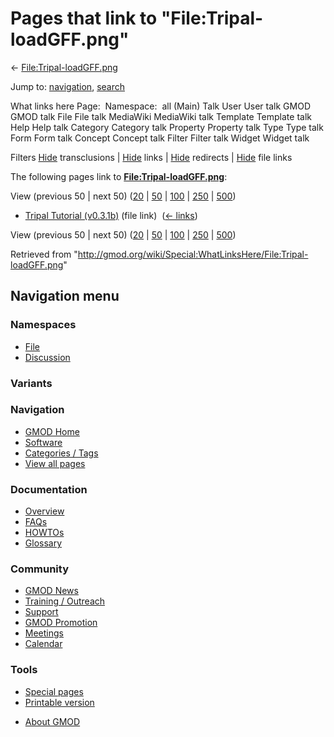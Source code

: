 <div id="mw-page-base" class="noprint">

</div>

<div id="mw-head-base" class="noprint">

</div>

<div id="content" class="mw-body" role="main">

<span id="top"></span>

<div id="mw-js-message" style="display:none;">

</div>



# <span dir="auto">Pages that link to "File:Tripal-loadGFF.png"</span>

<div id="bodyContent">

<div id="contentSub">

←
[File:Tripal-loadGFF.png](/wiki/File:Tripal-loadGFF.png "File:Tripal-loadGFF.png")

</div>

<div id="jump-to-nav" class="mw-jump">

Jump to: [navigation](#mw-navigation), [search](#p-search)

</div>

<div id="mw-content-text">

What links here Page:  Namespace:  all (Main) Talk User User talk GMOD
GMOD talk File File talk MediaWiki MediaWiki talk Template Template talk
Help Help talk Category Category talk Property Property talk Type Type
talk Form Form talk Concept Concept talk Filter Filter talk Widget
Widget talk

Filters
[Hide](/mediawiki/index.php?title=Special:WhatLinksHere/File:Tripal-loadGFF.png&hidetrans=1 "Special:WhatLinksHere/File:Tripal-loadGFF.png")
transclusions \|
[Hide](/mediawiki/index.php?title=Special:WhatLinksHere/File:Tripal-loadGFF.png&hidelinks=1 "Special:WhatLinksHere/File:Tripal-loadGFF.png")
links \|
[Hide](/mediawiki/index.php?title=Special:WhatLinksHere/File:Tripal-loadGFF.png&hideredirs=1 "Special:WhatLinksHere/File:Tripal-loadGFF.png")
redirects \|
[Hide](/mediawiki/index.php?title=Special:WhatLinksHere/File:Tripal-loadGFF.png&hideimages=1 "Special:WhatLinksHere/File:Tripal-loadGFF.png")
file links

The following pages link to
**[File:Tripal-loadGFF.png](/wiki/File:Tripal-loadGFF.png "File:Tripal-loadGFF.png")**:

View (previous 50 \| next 50)
([20](/mediawiki/index.php?title=Special:WhatLinksHere/File:Tripal-loadGFF.png&limit=20 "Special:WhatLinksHere/File:Tripal-loadGFF.png")
\|
[50](/mediawiki/index.php?title=Special:WhatLinksHere/File:Tripal-loadGFF.png&limit=50 "Special:WhatLinksHere/File:Tripal-loadGFF.png")
\|
[100](/mediawiki/index.php?title=Special:WhatLinksHere/File:Tripal-loadGFF.png&limit=100 "Special:WhatLinksHere/File:Tripal-loadGFF.png")
\|
[250](/mediawiki/index.php?title=Special:WhatLinksHere/File:Tripal-loadGFF.png&limit=250 "Special:WhatLinksHere/File:Tripal-loadGFF.png")
\|
[500](/mediawiki/index.php?title=Special:WhatLinksHere/File:Tripal-loadGFF.png&limit=500 "Special:WhatLinksHere/File:Tripal-loadGFF.png"))

- [Tripal Tutorial
  (v0.3.1b)](/wiki/Tripal_Tutorial_(v0.3.1b) "Tripal Tutorial (v0.3.1b)")
  (file link) ‎ <span class="mw-whatlinkshere-tools">([←
  links](/mediawiki/index.php?title=Special:WhatLinksHere&target=Tripal+Tutorial+%28v0.3.1b%29 "Special:WhatLinksHere"))</span>

View (previous 50 \| next 50)
([20](/mediawiki/index.php?title=Special:WhatLinksHere/File:Tripal-loadGFF.png&limit=20 "Special:WhatLinksHere/File:Tripal-loadGFF.png")
\|
[50](/mediawiki/index.php?title=Special:WhatLinksHere/File:Tripal-loadGFF.png&limit=50 "Special:WhatLinksHere/File:Tripal-loadGFF.png")
\|
[100](/mediawiki/index.php?title=Special:WhatLinksHere/File:Tripal-loadGFF.png&limit=100 "Special:WhatLinksHere/File:Tripal-loadGFF.png")
\|
[250](/mediawiki/index.php?title=Special:WhatLinksHere/File:Tripal-loadGFF.png&limit=250 "Special:WhatLinksHere/File:Tripal-loadGFF.png")
\|
[500](/mediawiki/index.php?title=Special:WhatLinksHere/File:Tripal-loadGFF.png&limit=500 "Special:WhatLinksHere/File:Tripal-loadGFF.png"))

</div>

<div class="printfooter">

Retrieved from
"<http://gmod.org/wiki/Special:WhatLinksHere/File:Tripal-loadGFF.png>"

</div>

<div id="catlinks" class="catlinks catlinks-allhidden">

</div>

<div class="visualClear">

</div>

</div>

</div>

<div id="mw-navigation">

## Navigation menu

<div id="mw-head">



<div id="left-navigation">

<div id="p-namespaces" class="vectorTabs" role="navigation"
aria-labelledby="p-namespaces-label">

### Namespaces

- <span id="ca-nstab-image"><a href="/wiki/File:Tripal-loadGFF.png" accesskey="c"
  title="View the file page [c]">File</a></span>
- <span id="ca-talk"><a
  href="/mediawiki/index.php?title=File_talk:Tripal-loadGFF.png&amp;action=edit&amp;redlink=1"
  accesskey="t"
  title="Discussion about the content page [t]">Discussion</a></span>

</div>

<div id="p-variants" class="vectorMenu emptyPortlet" role="navigation"
aria-labelledby="p-variants-label">

### 

### Variants[](#)

<div class="menu">

</div>

</div>

</div>





</div>

</div>

</div>

<div id="mw-panel">

<div id="p-logo" role="banner">

<a href="/wiki/Main_Page"
style="background-image: url(http://gmod.org/images/GMOD-cogs.png);"
title="Visit the main page"></a>

</div>

<div id="p-Navigation" class="portal" role="navigation"
aria-labelledby="p-Navigation-label">

### Navigation

<div class="body">

- <span id="n-GMOD-Home">[GMOD Home](/wiki/Main_Page)</span>
- <span id="n-Software">[Software](/wiki/GMOD_Components)</span>
- <span id="n-Categories-.2F-Tags">[Categories /
  Tags](/wiki/Categories)</span>
- <span id="n-View-all-pages">[View all
  pages](/wiki/Special:AllPages)</span>

</div>

</div>

<div id="p-Documentation" class="portal" role="navigation"
aria-labelledby="p-Documentation-label">

### Documentation

<div class="body">

- <span id="n-Overview">[Overview](/wiki/Overview)</span>
- <span id="n-FAQs">[FAQs](/wiki/Category:FAQ)</span>
- <span id="n-HOWTOs">[HOWTOs](/wiki/Category:HOWTO)</span>
- <span id="n-Glossary">[Glossary](/wiki/Glossary)</span>

</div>

</div>

<div id="p-Community" class="portal" role="navigation"
aria-labelledby="p-Community-label">

### Community

<div class="body">

- <span id="n-GMOD-News">[GMOD News](/wiki/GMOD_News)</span>
- <span id="n-Training-.2F-Outreach">[Training /
  Outreach](/wiki/Training_and_Outreach)</span>
- <span id="n-Support">[Support](/wiki/Support)</span>
- <span id="n-GMOD-Promotion">[GMOD
  Promotion](/wiki/GMOD_Promotion)</span>
- <span id="n-Meetings">[Meetings](/wiki/Meetings)</span>
- <span id="n-Calendar">[Calendar](/wiki/Calendar)</span>

</div>

</div>

<div id="p-tb" class="portal" role="navigation"
aria-labelledby="p-tb-label">

### Tools

<div class="body">

- <span id="t-specialpages"><a href="/wiki/Special:SpecialPages" accesskey="q"
  title="A list of all special pages [q]">Special pages</a></span>
- <span id="t-print"><a
  href="/mediawiki/index.php?title=Special:WhatLinksHere/File:Tripal-loadGFF.png&amp;printable=yes"
  rel="alternate" accesskey="p"
  title="Printable version of this page [p]">Printable version</a></span>

</div>

</div>

</div>

</div>

<div id="footer" role="contentinfo">

- <span id="footer-places-about">[About
  GMOD](/wiki/GMOD:About "GMOD:About")</span>

<!-- -->






</div>
